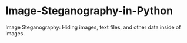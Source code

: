 # Image-Steganography-in-Python
Image Steganography: Hiding images, text files, and other data inside of images.
